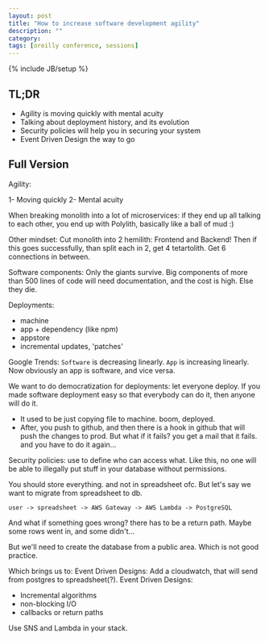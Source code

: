 ```yaml
---
layout: post
title: "How to increase software development agility"
description: ""
category: 
tags: [oreilly conference, sessions]
---
```

{% include JB/setup %}

## TL;DR

- Agility is moving quickly with mental acuity
- Talking about deployment history, and its evolution
- Security policies will help you in securing your system
- Event Driven Design the way to go

## Full Version

Agility:

1- Moving quickly
2- Mental acuity


When breaking monolith into a lot of microservices: if they end up all talking to each other, you end up with Polylith, basically like a ball of mud :)

Other mindset: Cut monolith into 2 hemilith: Frontend and Backend! Then if this goes successfully, than split each in 2, get 4 tetartolith. Get 6 connections in between.

Software components: Only the giants survive. Big components of more than 500 lines of code will need documentation, and the cost is high. Else they die. 

Deployments:

- machine
- app + dependency (like npm)
- appstore
- incremental updates, 'patches'

Google Trends: `Software` is decreasing linearly. `App` is increasing linearly. Now obviously an app is software, and vice versa. 

We want to do democratization for deployments: let everyone deploy. If you made software deployment easy so that everybody can do it, then anyone will do it. 

- It used to be just copying file to machine. boom, deployed.
- After, you push to github, and then there is a hook in github that will push the changes to prod. But what if it fails? you get a mail that it fails. and you have to do it again...

Security policies: use to define who can access what. Like this, no one will be able to illegally put stuff in your database without permissions. 

You should store everything. and not in spreadsheet ofc. But let's say we want to migrate from spreadsheet to db.

`user -> spreadsheet -> AWS Gateway -> AWS Lambda -> PostgreSQL` 

And what if something goes wrong? there has to be a return path. Maybe some rows went in, and some didn't...

But we'll need to create the database from a public area. Which is not good practice. 

Which brings us to: Event Driven Designs: Add a cloudwatch, that will send from postgres to spreadsheet(?). Event Driven Designs:

- Incremental algorithms
- non-blocking I/O
- callbacks or return paths

Use SNS and Lambda in your stack.